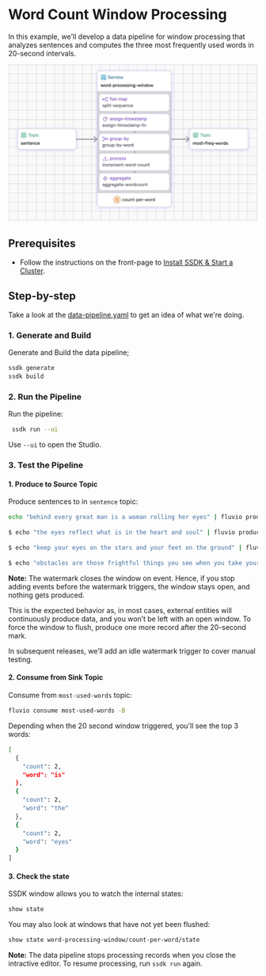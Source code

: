 # Word Count Window Processing

In this example, we'll develop a data pipeline for window processing that analyzes sentences and computes the three most frequently used words in 20-second intervals.

<p align="center">
 <img width="700" src="word-count.jpg">
</p>

## Prerequisites

* Follow the instructions on the front-page to [Install SSDK & Start a Cluster].


## Step-by-step

Take a look at the [data-pipeline.yaml](./data-pipeline.yaml) to get an idea of what we're doing.


### 1. Generate and Build

Generate and Build the data pipeline;

```bash
ssdk generate
ssdk build
```

### 2. Run the Pipeline

Run the pipeline:

```bash
 ssdk run --ui
```

Use `--ui` to open the Studio.


### 3. Test the Pipeline

#### 1. Produce to Source Topic

Produce sentences to in `sentence` topic:

```bash
echo "behind every great man is a woman rolling her eyes" | fluvio produce sentence
```

```bash
$ echo "the eyes reflect what is in the heart and soul" | fluvio produce sentence
```

```bash
$ echo "keep your eyes on the stars and your feet on the ground" | fluvio produce sentence
```

```bash
$ echo "obstacles are those frightful things you see when you take your eyes off your goal" | fluvio produce sentence
```

**Note:** The watermark closes the window on event. Hence, if you stop adding events before the watermark triggers, the window stays open, and nothing gets produced.

This is the expected behavior as, in most cases, external entities will continuously produce data, and you won’t be left with an open window. To force the window to flush, produce one more record after the 20-second mark.

In subsequent releases, we’ll add an idle watermark trigger to cover manual testing.


#### 2. Consume from Sink Topic

Consume from `most-used-words` topic:

```bash
fluvio consume most-used-words -B
```

Depending when the 20 second window triggered, you'll see the top 3 words:

```bash
[
  {
    "count": 2,
    "word": "is"
  },
  {
    "count": 2,
    "word": "the"
  },
  {
    "count": 2,
    "word": "eyes"
  }
]
```

#### 3. Check the state

SSDK window allows you to watch the internal states:

```bash
show state
```

You may also look at windows that have not yet been flushed:

```bash
show state word-processing-window/count-per-word/state
```

**Note:** The data pipeline stops processing records when you close the intractive editor. To resume processing, run `ssdk run` again.



[Install SSDK & Start a Cluster]: /README.MD#prerequisites
